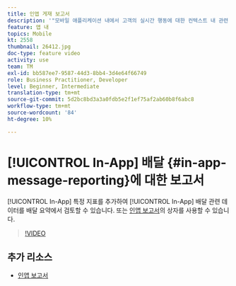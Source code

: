 ```yaml
---
title: 인앱 게재 보고서
description: '"모바일 애플리케이션 내에서 고객의 실시간 행동에 대한 컨텍스트 내 관련 인앱 메시지를 사용자에게 전달하는 방법을 살펴볼 수 있습니다."'
feature: 앱 내
topics: Mobile
kt: 2558
thumbnail: 26412.jpg
doc-type: feature video
activity: use
team: TM
exl-id: bb587ee7-9587-44d3-8bb4-3d4e64f66749
role: Business Practitioner, Developer
level: Beginner, Intermediate
translation-type: tm+mt
source-git-commit: 5d2bc8bd3a3a0fdb5e2f1ef75af2ab60b8f6abc8
workflow-type: tm+mt
source-wordcount: '84'
ht-degree: 10%

---
```


# [!UICONTROL In-App] 배달 {#in-app-message-reporting}에 대한 보고서

[!UICONTROL In-App] 특정 지표를 추가하여 [!UICONTROL In-App] 배달 관련 데이터를 배달 요약에서 검토할 수 있습니다. 또는 [인앱 보고서](https://docs.adobe.com/content/help/en/campaign-standard/using/reporting/list-of-reports/in-app-report.html)의 상자를 사용할 수 있습니다.

>[!VIDEO](https://video.tv.adobe.com/v/26412?quality=12)

## 추가 리소스

* [인앱 보고서](https://docs.adobe.com/content/help/en/campaign-standard/using/reporting/list-of-reports/in-app-report.html)
